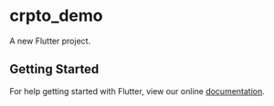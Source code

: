 # crpto_demo

A new Flutter project.

## Getting Started

For help getting started with Flutter, view our online
[documentation](https://flutter.io/).
